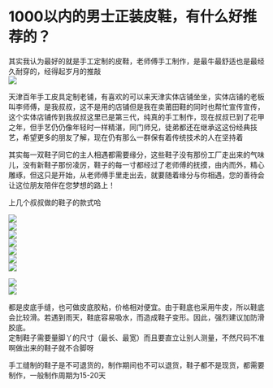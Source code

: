 # 1000以内的男士正装皮鞋，有什么好推荐的？

其实我认为最好的就是手工定制的皮鞋，老师傅手工制作，是最牛最舒适也是最经久耐穿的，经得起岁月的推敲  
![](https://pic4.zhimg.com/72a00b4f4243da9db5000fa5eb829b0b_b.jpg)  

天津百年手工皮具定制老铺，有喜欢的可以来天津实体店铺坐坐，实体店铺的老板叫李师傅，是我叔叔，这不是用的店铺但是我在卖莆田鞋的同时也帮忙宣传宣传，这个实体店铺传到我叔叔这里已是第三代，纯真的手工制作，现在叔叔已到了花甲之年，但手艺仍仍像年轻时一样精湛，同门师兄，徒弟都还在继承这这份经典技艺，希望更多的朋友了解，现在仍有那么一群保有着传统技术的人在坚持着  

其实每一双鞋子同它的主人相遇都需要缘分，这些鞋子没有那份工厂走出来的气味儿，没有新鞋子那份凌厉，鞋子的每一寸都经过了老师傅的抚摸，由内而外，精心雕琢，但这只是开始，从老师傅手里走出去，就要随着缘分与你相遇，您的善待会让这位朋友陪伴在您梦想的路上！  

上几个叔叔做的鞋子的款式哈  

![](https://pic4.zhimg.com/c90670c9f3d9bd43e071ec21162ff29b_b.jpg)  
![](https://pic1.zhimg.com/616878ad88ccac57160ce88241b155e4_b.jpg)  
![](https://pic4.zhimg.com/4a322d6fa541b0e6cf1dedc532f33583_b.jpg)  
![](https://pic1.zhimg.com/76d761aee0dade36ebc78f32c1264e74_b.jpg)  
![](https://pic2.zhimg.com/5c7303e27615bf341228f33d88dfbb91_b.jpg)  
![](https://pic1.zhimg.com/5587ed356fdd43976449c259d2495d4c_b.jpg)  
![](https://pic1.zhimg.com/ada9d2638a034766c511ad1569b85678_b.jpg)  

![](https://pic4.zhimg.com/6384198f995b66343196406ea4399a4b_b.jpg)  
![](https://pic1.zhimg.com/f03e0741088475d1a6f9a440da1925e4_b.jpg)  

都是皮底手缝，也可做皮底胶粘，价格相对便宜。由于鞋底也采用牛皮，所以鞋底会比较滑。若遇到雨天，鞋底容易吸水，而造成鞋子变形。因此，强烈建议加防滑胶底。  
定制鞋子需要量脚丫的尺寸（最长、最宽）而且要直立让别人测量，不然尺码不准啊做出来的鞋子就不合脚呀  

手工缝制的鞋子是不可退货的，制作期间也不可以退货，鞋子都不是现货，都需要制作，一般制作周期为15-20天